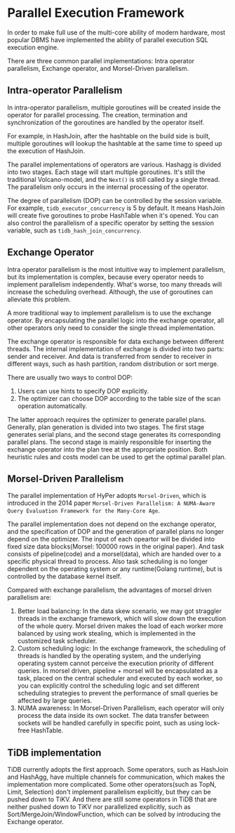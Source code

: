 # Parallel Execution Framework

In order to make full use of the multi-core ability of modern hardware, most popular DBMS have implemented the ability of parallel execution SQL execution engine.

There are three common parallel implementations: Intra operator parallelism, Exchange operator, and Morsel-Driven parallelism.

## Intra-operator Parallelism

In intra-operator parallelism, multiple goroutines will be created inside the operator for parallel processing. The creation, termination and synchronization of the goroutines are handled by the operator itself.

For example, in HashJoin, after the hashtable on the build side is built, multiple goroutines will lookup the hashtable at the same time to speed up the execution of HashJoin.

The parallel implementations of operators are various. Hashagg is divided into two stages. Each stage will start multiple goroutines. It's still the traditional Volcano-model, and the `Next()` is still called by a single thread. The parallelism only occurs in the internal processing of the operator.

The degree of parallelism (DOP) can be controlled by the session variable. For example, `tidb_executor_concurrency` is 5 by default. It means HashJoin will create five goroutines to probe HashTable when it's opened. You can also control the parallelism of a specific operator by setting the session variable, such as `tidb_hash_join_concurrency`.

## Exchange Operator

Intra operator parallelism is the most intuitive way to implement parallelism, but its implementation is complex, because every operator needs to implement parallelism independently. What's worse, too many threads will increase the scheduling overhead. Although, the use of goroutines can alleviate this problem.

A more traditional way to implement parallelism is to use the exchange operator. By encapsulating the parallel logic into the exchange operator, all other operators only need to consider the single thread implementation.

The exchange operator is responsible for data exchange between different threads. The internal implementation of exchange is divided into two parts: sender and receiver. And data is transferred from sender to receiver in different ways, such as hash partition, random distribution or sort merge.

There are usually two ways to control DOP:

1. Users can use hints to specify DOP explicitly.
2. The optimizer can choose DOP according to the table size of the scan operation automatically.

The latter approach requires the optimizer to generate parallel plans. Generally, plan generation is divided into two stages. The first stage generates serial plans, and the second stage generates its corresponding parallel plans. The second stage is mainly responsible for inserting the exchange operator into the plan tree at the appropriate position. Both heuristic rules and costs model can be used to get the optimal parallel plan.

## Morsel-Driven Parallelism

The parallel implementation of HyPer adopts `Morsel-Driven`, which is introduced in the 2014 paper `Morsel-Driven Parallelism: A NUMA-Aware Query Evaluation Framework for the Many-Core Age`.

The parallel implementation does not depend on the exchange operator, and the specification of DOP and the generation of parallel plans no longer depend on the optimizer. The input of each opeartor will be divided into fixed size data blocks(Morsel: 100000 rows in the original paper). And task consists of pipeline(code) and a morsel(data), which are handed over to a specific physical thread to process. Also task scheduling is no longer dependent on the operating system or any runtime(Golang runtime), but is controlled by the database kernel itself.

Compared with exchange parallelism, the advantages of morsel driven parallelism are:

1. Better load balancing: In the data skew scenario, we may got straggler threads in the exchange framework, which will slow down the execution of the whole query. Morsel driven makes the load of each worker more balanced by using work stealing, which is implemented in the customized task scheduler.
3. Custom scheduling logic: In the exchange framework, the scheduling of threads is handled by the operating system, and the underlying operating system cannot perceive the execution priority of different queries. In morsel driven, pipeline + morsel will be encapsulated as a task, placed on the central scheduler and executed by each worker, so you can explicitly control the scheduling logic and set different scheduling strategies to prevent the performance of small queries be affected by large queries.
4. NUMA awareness: In Morsel-Driven Parallelism, each operator will only process the data inside its own socket. The data transfer between sockets will be handled carefully in specific point, such as using lock-free HashTable.

## TiDB implementation

TiDB currently adopts the first approach. Some operators, such as HashJoin and HashAgg, have multiple channels for communication, which makes the implementation more complicated. Some other operators(such as TopN, Limit, Selection) don't implement parallelism explicitly, but they can be pushed down to TiKV. And there are still some operators in TiDB that are neither pushed down to TiKV nor parallelized explicitly, such as Sort/MergeJoin/WindowFunction, which can be solved by introducing the Exchange operator.
